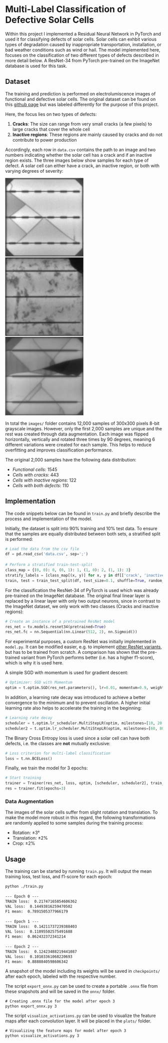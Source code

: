 # Multi-Label Classification of Defective Solar Cells
Within this project I implemented a Residual Neural Network in PyTorch and used it for classifying defects of solar cells.
Solar cells can exhbit various types of degradation caused by inappropriate transportation, installation, or bad weather conditions such as wind or hail.
The model implemented here, focuses on the classification of two different types of defects described in more detail below. 
A ResNet-34 from PyTorch pre-trained on the ImageNet database is used for this task.

## Dataset
The training and prediction is performed on electrolumiscence images of functional and defective solar cells.
The original dataset can be found on this [github page](https://github.com/zae-bayern/elpv-dataset) but was labeled differently for the purpose of this project.

Here, the focus lies on two types of defects: 
1. **Cracks**: The size can range from very small cracks (a few pixels) to large cracks that cover the whole cell
2. **Inactive regions**: These regions are mainly caused by cracks and do not contribute to power production

Accordingly, each row in `data.csv` contains the path to an image and two numbers indicating whether the solar cell has a crack and if an inactive region exists.
The three images below show samples for each type of defect. 
A solar cell can either have a crack, an inactive region, or both with varying degrees of severity:

![crack](doc/crack.png) &nbsp;&nbsp; ![inactive](doc/inactive.png) &nbsp;&nbsp; ![crack](doc/crack+inactive.png)

In total the `images/` folder contains 12,000 samples of 300x300 pixels 8-bit grayscale images. 
However, only the first 2,000 samples are unique and the rest was created through data augmentation.
Each image was flipped horizontally, vertically and rotated three times by 90 degrees, meaning 6 different variations were created for each sample.
This helps to reduce overfitting and improves classification performance.

The original 2,000 samples have the following data distribution:
- *Functional cells*: 1545
- *Cells with cracks*: 443
- *Cells with inactive regions*: 122
- *Cells with both defects*: 110

## Implementation
The code snippets below can be found in `train.py` and briefly describe the process and implementation of the model.

Initially, the dataset is split into 90% training and 10% test data. To ensure that the samples are equally distributed between both sets, a stratified split is performed:
```python
# Load the data from the csv file
df = pd.read_csv('data.csv', sep=';')

# Perform a stratified train-test-split
class_map = {(0, 0): 0, (0, 1): 1, (1, 0): 2, (1, 1): 3}
stratify_labels = [class_map[(x, y)] for x, y in df[['crack', 'inactive']].to_numpy()]
train, test = train_test_split(df, test_size=0.1, shuffle=True, random_state=2, stratify=stratify_labels)
```

For the classification the ResNet-34 of PyTorch is used which was already pre-trained on the ImageNet database. 
The original final linear layer is replaced by a linear layer with only two output neurons, since in contrast to the ImageNet dataset, we only work with two classes (Cracks and inactive regions):
```python
# Create an instance of a pretrained ResNet model
res_net = tv.models.resnet34(pretrained=True)
res_net.fc = nn.Sequential(nn.Linear(512, 2), nn.Sigmoid())
```
For experimental purposes, a custom ResNet was initially implemented in `model.py`. 
It can be modified easier, e.g. to implement [other ResNet variants](https://towardsdatascience.com/an-overview-of-resnet-and-its-variants-5281e2f56035), but has to be trained from scratch. A comparison has shown that the pre-trained variant from PyTorch performs better (i.e. has a higher f1-score), which is why it is used here.

A simple SGD with momentum is used for gradient descent:
```python
# Optimizer: SGD with Momentum
optim = t.optim.SGD(res_net.parameters(), lr=0.01, momentum=0.9, weight_decay=0.0001)
```

In addition, a learning rate decay was introduced to achieve a better convergence to the minimum and to prevent oscillation.
A higher initial learning rate also helps to accelerate the training in the beginning:
```python
# Learning rate decay
scheduler = t.optim.lr_scheduler.MultiStepLR(optim, milestones=[10, 20 , 30 , 40], gamma=0.1)
scheduler2 = t.optim.lr_scheduler.MultiStepLR(optim, milestones=[60, 80, 100, 130], gamma=0.5)
```

The Binary Cross Entropy loss is used since a solar cell can have both defects, i.e. the classes are **not** mutually exclusive:
```python
# Loss criterion for multi-label classification
loss = t.nn.BCELoss()
```

Finally, we train the model for 3 epochs:
```python
# Start training
trainer = Trainer(res_net, loss, optim, [scheduler, scheduler2], train_dl, val_dl, True)
res = trainer.fit(epochs=3)
```

### Data Augmentation
The images of the solar cells suffer from slight rotation and translation.
To make the model more robust in this regard, the following transformations are randomly applied to some samples during the training process:
- Rotation: ±3°
- Translation: ±2%
- Crop: ±2%

## Usage
The training can be started by running `train.py`. It will output the mean training loss, test loss, and f1-score for each epoch:
```shell
python ./train.py

--- Epoch 0 ---
TRAIN loss:  0.21747165854606362
VAL loss:  0.14493816259470502
F1 mean:  0.7891505377966179 

--- Epoch 1 ---
TRAIN loss:  0.14211737239388403
VAL loss:  0.11095502575491688
F1 mean:  0.862432372341214 

--- Epoch 2 ---
TRAIN loss:  0.12423488219441087
VAL loss:  0.10103361068220693
F1 mean:  0.8888840598606342
```

A snapshot of the model including its weights will be saved in `checkpoints/` after each epoch, labeled with the respective number.

The script `export_onnx.py` can be used to create a portable `.onnx` file from these snapshots and will be saved in the `onnx/` folder.
```shell
# Creating .onnx file for the model after epoch 3
python export_onnx.py 3
```

The script `visualize_activations.py` can be used to visualize the feature maps after each convolution layer. It will be placed in the `plots/` folder.
```shell
# Visualizing the feature maps for model after epoch 3
python visualize_activations.py 3
```



